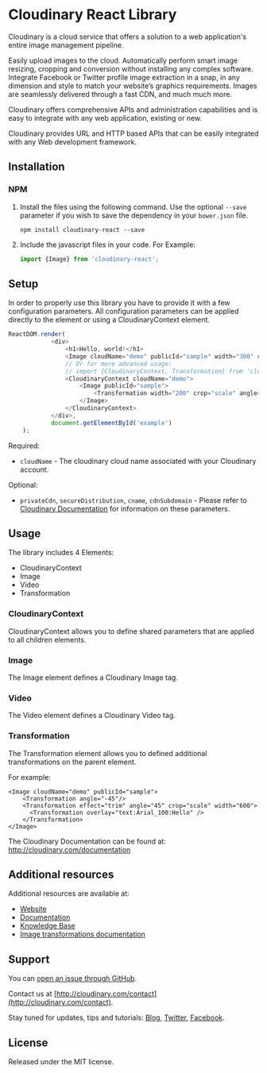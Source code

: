 
# Cloudinary React Library

Cloudinary is a cloud service that offers a solution to a web application's entire image management pipeline.

Easily upload images to the cloud. Automatically perform smart image resizing, cropping and conversion without installing any complex software. Integrate Facebook or Twitter profile image extraction in a snap, in any dimension and style to match your website’s graphics requirements. Images are seamlessly delivered through a fast CDN, and much much more.

Cloudinary offers comprehensive APIs and administration capabilities and is easy to integrate with any web application, existing or new.

Cloudinary provides URL and HTTP based APIs that can be easily integrated with any Web development framework.

## Installation


### NPM

1. Install the files using the following command. Use the optional `--save` parameter if you wish to save the dependency in your `bower.json` file.

   ```shell
   npm install cloudinary-react --save
   ```

1. Include the javascript files in your code. For Example:
   
   ```js
   import {Image} from 'cloudinary-react';
   ```


## Setup

In order to properly use this library you have to provide it with a few configuration parameters. All configuration parameters can be applied directly to the element or using a CloudinaryContext element.


```js
ReactDOM.render(
            <div>
                <h1>Hello, world!</h1>
                <Image cloudName="demo" publicId="sample" width="300" crop="scale"/>
                // Or for more advanced usage:
                // import {CloudinaryContext, Transformation} from 'cloudinary-react';
                <CloudinaryContext cloudName="demo">
                    <Image publicId="sample">
                        <Transformation width="200" crop="scale" angle="10"/>
                    </Image>
                </CloudinaryContext>
            </div>,
            document.getElementById('example')
    );
```

Required:

* `cloudName` - The cloudinary cloud name associated with your Cloudinary account.

Optional:

* `privateCdn`, `secureDistribution`, `cname`, `cdnSubdomain` - Please refer to [Cloudinary Documentation](http://cloudinary.com/documentation/rails_additional_topics#configuration_options) for information on these parameters.


## Usage

The library includes 4 Elements:

* CloudinaryContext
* Image
* Video
* Transformation

### CloudinaryContext
CloudinaryContext allows you to define shared parameters that are applied to all children elements.

### Image
The Image element defines a Cloudinary Image tag.
 
### Video
The Video element defines a Cloudinary Video tag.

### Transformation
The Transformation element allows you to defined additional transformations on the parent element.

For example:

```
<Image cloudName="demo" publicId="sample">
    <Transformation angle="-45"/>
    <Transformation effect="trim" angle="45" crop="scale" width="600">
      <Transformation overlay="text:Arial_100:Hello" />
    </Transformation>
</Image>
```


The Cloudinary Documentation can be found at:
http://cloudinary.com/documentation

## Additional resources

Additional resources are available at:

* [Website](http://cloudinary.com)
* [Documentation](http://cloudinary.com/documentation)
* [Knowledge Base](http://support.cloudinary.com/forums)
* [Image transformations documentation](http://cloudinary.com/documentation/image_transformations)

## Support

You can [open an issue through GitHub](https://github.com/cloudinary/cloudinary_js/issues).

Contact us at [http://cloudinary.com/contact](http://cloudinary.com/contact).

Stay tuned for updates, tips and tutorials: [Blog](http://cloudinary.com/blog), [Twitter](https://twitter.com/cloudinary), [Facebook](http://www.facebook.com/Cloudinary).


## License

Released under the MIT license.
